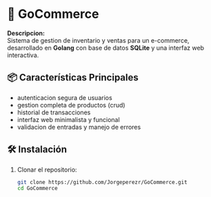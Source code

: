 # 🛒 **GoCommerce**

**Descripcion:**  
Sistema de gestion de inventario y ventas para un e-commerce, desarrollado en **Golang** con base de datos **SQLite** y una interfaz web interactiva.

## 📦 **Características Principales**
- autenticacion segura de usuarios
- gestion completa de productos (crud)
- historial de transacciones
- interfaz web minimalista y funcional
- validacion de entradas y manejo de errores

## 🛠️ **Instalación**

1. Clonar el repositorio:
   ```bash
   git clone https://github.com/Jorgeperezr/GoCommerce.git
   cd GoCommerce
